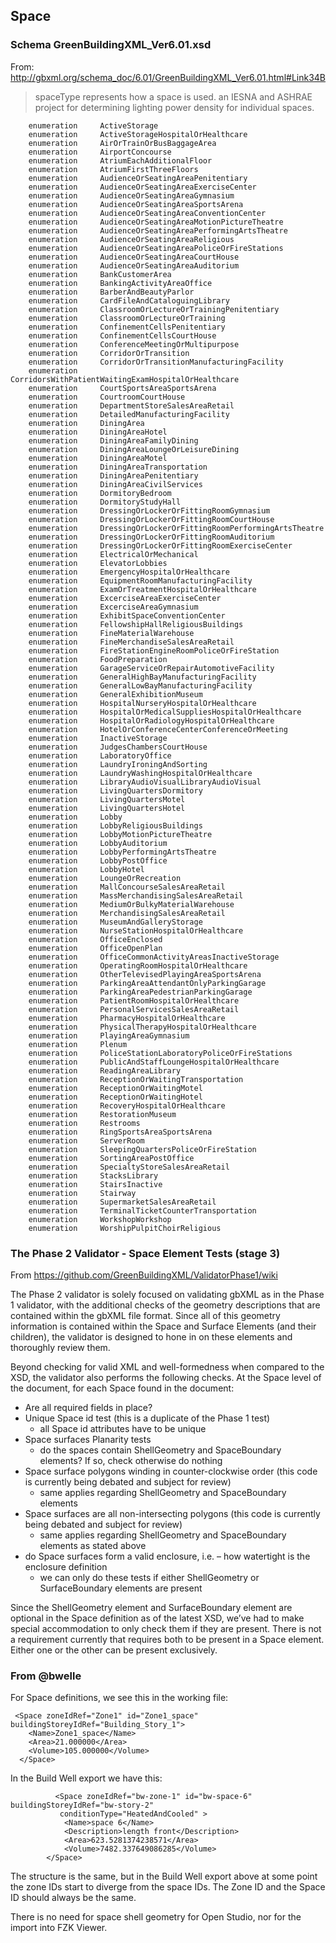 
## Space

### Schema GreenBuildingXML_Ver6.01.xsd 

From: <http://gbxml.org/schema_doc/6.01/GreenBuildingXML_Ver6.01.html#Link34B>

> spaceType represents how a space is used.
> an IESNA and ASHRAE project for determining lighting power density for individual spaces.


		enumeration 	ActiveStorage
		enumeration 	ActiveStorageHospitalOrHealthcare
		enumeration 	AirOrTrainOrBusBaggageArea
		enumeration 	AirportConcourse
		enumeration 	AtriumEachAdditionalFloor
		enumeration 	AtriumFirstThreeFloors
		enumeration 	AudienceOrSeatingAreaPenitentiary
		enumeration 	AudienceOrSeatingAreaExerciseCenter
		enumeration 	AudienceOrSeatingAreaGymnasium
		enumeration 	AudienceOrSeatingAreaSportsArena
		enumeration 	AudienceOrSeatingAreaConventionCenter
		enumeration 	AudienceOrSeatingAreaMotionPictureTheatre
		enumeration 	AudienceOrSeatingAreaPerformingArtsTheatre
		enumeration 	AudienceOrSeatingAreaReligious
		enumeration 	AudienceOrSeatingAreaPoliceOrFireStations
		enumeration 	AudienceOrSeatingAreaCourtHouse
		enumeration 	AudienceOrSeatingAreaAuditorium
		enumeration 	BankCustomerArea
		enumeration 	BankingActivityAreaOffice
		enumeration 	BarberAndBeautyParlor
		enumeration 	CardFileAndCataloguingLibrary
		enumeration 	ClassroomOrLectureOrTrainingPenitentiary
		enumeration 	ClassroomOrLectureOrTraining
		enumeration 	ConfinementCellsPenitentiary
		enumeration 	ConfinementCellsCourtHouse
		enumeration 	ConferenceMeetingOrMultipurpose
		enumeration 	CorridorOrTransition
		enumeration 	CorridorOrTransitionManufacturingFacility
		enumeration 	CorridorsWithPatientWaitingExamHospitalOrHealthcare
		enumeration 	CourtSportsAreaSportsArena
		enumeration 	CourtroomCourtHouse
		enumeration 	DepartmentStoreSalesAreaRetail
		enumeration 	DetailedManufacturingFacility
		enumeration 	DiningArea
		enumeration 	DiningAreaHotel
		enumeration 	DiningAreaFamilyDining
		enumeration 	DiningAreaLoungeOrLeisureDining
		enumeration 	DiningAreaMotel
		enumeration 	DiningAreaTransportation
		enumeration 	DiningAreaPenitentiary
		enumeration 	DiningAreaCivilServices
		enumeration 	DormitoryBedroom
		enumeration 	DormitoryStudyHall
		enumeration 	DressingOrLockerOrFittingRoomGymnasium
		enumeration 	DressingOrLockerOrFittingRoomCourtHouse
		enumeration 	DressingOrLockerOrFittingRoomPerformingArtsTheatre
		enumeration 	DressingOrLockerOrFittingRoomAuditorium
		enumeration 	DressingOrLockerOrFittingRoomExerciseCenter
		enumeration 	ElectricalOrMechanical
		enumeration 	ElevatorLobbies
		enumeration 	EmergencyHospitalOrHealthcare
		enumeration 	EquipmentRoomManufacturingFacility
		enumeration 	ExamOrTreatmentHospitalOrHealthcare
		enumeration 	ExcerciseAreaExerciseCenter
		enumeration 	ExcerciseAreaGymnasium
		enumeration 	ExhibitSpaceConventionCenter
		enumeration 	FellowshipHallReligiousBuildings
		enumeration 	FineMaterialWarehouse
		enumeration 	FineMerchandiseSalesAreaRetail
		enumeration 	FireStationEngineRoomPoliceOrFireStation
		enumeration 	FoodPreparation
		enumeration 	GarageServiceOrRepairAutomotiveFacility
		enumeration 	GeneralHighBayManufacturingFacility
		enumeration 	GeneralLowBayManufacturingFacility
		enumeration 	GeneralExhibitionMuseum
		enumeration 	HospitalNurseryHospitalOrHealthcare
		enumeration 	HospitalOrMedicalSuppliesHospitalOrHealthcare
		enumeration 	HospitalOrRadiologyHospitalOrHealthcare
		enumeration 	HotelOrConferenceCenterConferenceOrMeeting
		enumeration 	InactiveStorage
		enumeration 	JudgesChambersCourtHouse
		enumeration 	LaboratoryOffice
		enumeration 	LaundryIroningAndSorting
		enumeration 	LaundryWashingHospitalOrHealthcare
		enumeration 	LibraryAudioVisualLibraryAudioVisual
		enumeration 	LivingQuartersDormitory
		enumeration 	LivingQuartersMotel
		enumeration 	LivingQuartersHotel
		enumeration 	Lobby
		enumeration 	LobbyReligiousBuildings
		enumeration 	LobbyMotionPictureTheatre
		enumeration 	LobbyAuditorium
		enumeration 	LobbyPerformingArtsTheatre
		enumeration 	LobbyPostOffice
		enumeration 	LobbyHotel
		enumeration 	LoungeOrRecreation
		enumeration 	MallConcourseSalesAreaRetail
		enumeration 	MassMerchandisingSalesAreaRetail
		enumeration 	MediumOrBulkyMaterialWarehouse
		enumeration 	MerchandisingSalesAreaRetail
		enumeration 	MuseumAndGalleryStorage
		enumeration 	NurseStationHospitalOrHealthcare
		enumeration 	OfficeEnclosed
		enumeration 	OfficeOpenPlan
		enumeration 	OfficeCommonActivityAreasInactiveStorage
		enumeration 	OperatingRoomHospitalOrHealthcare
		enumeration 	OtherTelevisedPlayingAreaSportsArena
		enumeration 	ParkingAreaAttendantOnlyParkingGarage
		enumeration 	ParkingAreaPedestrianParkingGarage
		enumeration 	PatientRoomHospitalOrHealthcare
		enumeration 	PersonalServicesSalesAreaRetail
		enumeration 	PharmacyHospitalOrHealthcare
		enumeration 	PhysicalTherapyHospitalOrHealthcare
		enumeration 	PlayingAreaGymnasium
		enumeration 	Plenum
		enumeration 	PoliceStationLaboratoryPoliceOrFireStations
		enumeration 	PublicAndStaffLoungeHospitalOrHealthcare
		enumeration 	ReadingAreaLibrary
		enumeration 	ReceptionOrWaitingTransportation
		enumeration 	ReceptionOrWaitingMotel
		enumeration 	ReceptionOrWaitingHotel
		enumeration 	RecoveryHospitalOrHealthcare
		enumeration 	RestorationMuseum
		enumeration 	Restrooms
		enumeration 	RingSportsAreaSportsArena
		enumeration 	ServerRoom
		enumeration 	SleepingQuartersPoliceOrFireStation
		enumeration 	SortingAreaPostOffice
		enumeration 	SpecialtyStoreSalesAreaRetail
		enumeration 	StacksLibrary
		enumeration 	StairsInactive
		enumeration 	Stairway
		enumeration 	SupermarketSalesAreaRetail
		enumeration 	TerminalTicketCounterTransportation
		enumeration 	WorkshopWorkshop
		enumeration 	WorshipPulpitChoirReligious



### The Phase 2 Validator - Space Element Tests (stage 3)

From <https://github.com/GreenBuildingXML/ValidatorPhase1/wiki>

The Phase 2 validator is solely focused on validating gbXML as in the Phase 1 validator, with the additional checks of the geometry descriptions that are contained within the gbXML file format. Since all of this geometry information is contained within the Space and Surface Elements (and their children), the validator is designed to hone in on these elements and thoroughly review them.

Beyond checking for valid XML and well-formedness when compared to the XSD, the validator also performs the following checks. At the Space level of the document, for each Space found in the document:

* Are all required fields in place?
* Unique Space id test (this is a duplicate of the Phase 1 test)
	* all Space id attributes have to be unique
* Space surfaces Planarity tests
	* do the spaces contain ShellGeometry and SpaceBoundary elements? If so, check otherwise do nothing
* Space surface polygons winding in counter-clockwise order (this code is currently being debated and subject for review)
	* same applies regarding ShellGeometry and SpaceBoundary elements
* Space surfaces are all non-intersecting polygons (this code is currently being debated and subject for review)
	* same applies regarding ShellGeometry and SpaceBoundary elements as stated above
* do Space surfaces form a valid enclosure, i.e. – how watertight is the enclosure definition
	* we can only do these tests if either ShellGeometry or SurfaceBoundary elements are present

Since the ShellGeometry element and SurfaceBoundary element are optional in the Space definition as of the latest XSD, we’ve had to make special accommodation to only check them if they are present. There is not a requirement currently that requires both to be present in a Space element. Either one or the other can be present exclusively.


### From @bwelle

For Space definitions, we see this in the working file:

     <Space zoneIdRef="Zone1" id="Zone1_space" buildingStoreyIdRef="Building_Story_1">
        <Name>Zone1_space</Name>
        <Area>21.000000</Area>
        <Volume>105.000000</Volume>
      </Space>



In the Build Well export we have this:

              <Space zoneIdRef="bw-zone-1" id="bw-space-6" buildingStoreyIdRef="bw-story-2"
               conditionType="HeatedAndCooled" >
				<Name>space 6</Name>
				<Description>length front</Description>
				<Area>623.5281374238571</Area>
				<Volume>7482.337649086285</Volume>
			</Space>

The structure is the same, but in the Build Well export above at some point the zone IDs start to diverge from the space IDs. The Zone ID and the Space ID should always be the same.


There is no need for space shell geometry for Open Studio, nor for the import into FZK Viewer.
